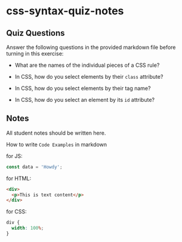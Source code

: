 # css-syntax-quiz-notes

## Quiz Questions

Answer the following questions in the provided markdown file before turning in this exercise:

- What are the names of the individual pieces of a CSS rule?

- In CSS, how do you select elements by their `class` attribute?

- In CSS, how do you select elements by their tag name?

- In CSS, how do you select an element by its `id` attribute?

## Notes

All student notes should be written here.

How to write `Code Examples` in markdown

for JS:

```javascript
const data = 'Howdy';
```

for HTML:

```html
<div>
  <p>This is text content</p>
</div>
```

for CSS:

```css
div {
  width: 100%;
}
```

